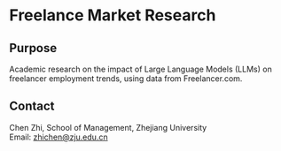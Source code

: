 # Freelance Market Research

## Purpose
Academic research on the impact of Large Language Models (LLMs) on freelancer employment trends, using data from Freelancer.com.

## Contact
Chen Zhi, School of Management, Zhejiang University  
Email: zhichen@zju.edu.cn

